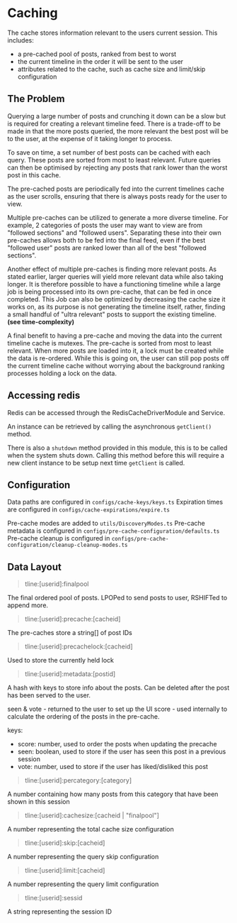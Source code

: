 # Caching
The cache stores information relevant to the users current session. This includes:
- a pre-cached pool of posts, ranked from best to worst
- the current timeline in the order it will be sent to the user
- attributes related to the cache, such as cache size and limit/skip configuration

## The Problem

Querying a large number of posts and crunching it down can be a slow but is required for creating
a relevant timeline feed. There is a trade-off to be made in that the more posts queried, the more
relevant the best post will be to the user, at the expense of it taking longer to process.

To save on time, a set number of best posts can be cached with each query. These posts are sorted from
most to least relevant. Future queries can then be optimised by rejecting any posts that rank lower
than the worst post in this cache.

The pre-cached posts are periodically fed into the current timelines cache as the user scrolls, ensuring
that there is always posts ready for the user to view.

Multiple pre-caches can be utilized to generate a more diverse timeline. For example, 2 categories of
posts the user may want to view are from "followed sections" and "followed users". Separating these
into their own pre-caches allows both to be fed into the final feed, even if the best "followed user" posts
are ranked lower than all of the best "followed sections".

Another effect of multiple pre-caches is finding more relevant posts. As stated earlier, larger queries
will yield more relevant data while also taking longer. It is therefore possible to have a functioning
timeline while a large job is being processed into its own pre-cache, that can be fed in once completed.
This Job can also be optimized by decreasing the cache size it works on, as its purpose is not generating the
timeline itself, rather, finding a small handful of "ultra relevant" posts to support the existing timeline.
**(see time-complexity)**

A final benefit to having a pre-cache and moving the data into the current timeline cache is mutexes. The
pre-cache is sorted from most to least relevant. When more posts are loaded into it, a lock must be created 
while the data is re-ordered. While this is going on, the user can still pop posts off the current timeline
cache without worrying about the background ranking processes holding a lock on the data.

## Accessing redis

Redis can be accessed through the RedisCacheDriverModule and Service.

An instance can be retrieved by calling the asynchronous `getClient()` method.

There is also a `shutdown` method provided in this module, this is to be called
when the system shuts down. Calling this method before this will require a new client
instance to be setup next time `getClient` is called.

## Configuration
Data paths are configured in `configs/cache-keys/keys.ts`
Expiration times are configured in `configs/cache-expirations/expire.ts`

Pre-cache modes are added to `utils/DiscoveryModes.ts`
Pre-cache metadata is configured in `configs/pre-cache-configuration/defaults.ts`
Pre-cache cleanup is configured in `configs/pre-cache-configuration/cleanup-cleanup-modes.ts`

## Data Layout
> tline:[userid]:finalpool

The final ordered pool of posts. LPOPed to send posts to user, RSHIFTed to append more.

> tline:[userid]:precache:[cacheid]

The pre-caches store a string[] of post IDs

> tline:[userid]:precachelock:[cacheid]

Used to store the currently held lock

> tline:[userid]:metadata:[postid]

A hash with keys to store info about the posts. Can be deleted after the post has been served to the user.

seen & vote - returned to the user to set up the UI 
score - used internally to calculate the ordering of the posts in the pre-cache.

keys:

- score: number, used to order the posts when updating the precache
- seen: boolean, used to store if the user has seen this post in a previous session
- vote: number, used to store if the user has liked/disliked this post

> tline:[userid]:percategory:[category]

A number containing how many posts from this category that have been shown in this session

> tline:[userid]:cachesize:[cacheid | "finalpool"]

A number representing the total cache size configuration

> tline:[userid]:skip:[cacheid]

A number representing the query skip configuration

> tline:[userid]:limit:[cacheid]

A number representing the query limit configuration

> tline:[userid]:sessid

A string representing the session ID

